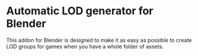 # Automatic LOD generator for Blender

This addon for Blender is designed to make it as easy as possible to create LOD groups for games when you have a whole folder of assets.
